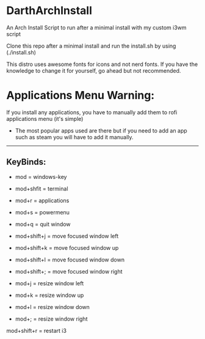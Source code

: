 # DarthArchInstall
An Arch Install Script to run after a minimal install with my custom i3wm script

Clone this repo after a minimal install and run the install.sh by using (./install.sh)

This distro uses awesome fonts for icons and not nerd fonts. If you have the knowledge to change it for yourself, go ahead but not recommended. 

Applications Menu Warning:
========================================
If you install any applications, you have to manually add them to rofi applications menu (it's simple)

* The most popular apps used are there but if you need to add an app such as steam you will have to add it manually.
----------------------------------------

KeyBinds:
----------------------------------------
- mod = windows-key

- mod+shfit = terminal
- mod+r = applications 
- mod+s = powermenu

- mod+q = quit window

- mod+shift+j = move focused window left
- mod+shift+k = move focused window up
- mod+shift+l = move focused window down
- mod+shift+; = move focused window right

- mod+j = resize window left
- mod+k = resize window up
- mod+l = resize window down
- mod+; = resize window right

mod+shift+r = restart i3
